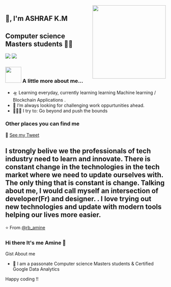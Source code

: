 <img align='right' src="https://media.giphy.com/media/M9gbBd9nbDrOTu1Mqx/giphy.gif" width="230">

## 🙏, I'm ASHRAF K.M 
## Computer science Masters students 👨‍💻

[![](https://img.shields.io/badge/LinkedIn-ashrafkm-blue)](https://www.linkedin.com/in/aminerb/)
[![](https://img.shields.io/badge/Gmail-ashrafkm010%40gmail.com-red)](mailto:mohamedamine.elrharroubi@etu.uae.ac.ma)


### <img src="https://media.giphy.com/media/VgCDAzcKvsR6OM0uWg/giphy.gif" width="50"> A little more about me...  

- 🛸 Learning everyday, currently learning learning Machine learning / Blockchain Applications .
- 🌋 I’m always looking for challenging work oppurtunities ahead.
- 🧗🏾‍♀️ I try to: Go beyond and push the bounds

### Other places you can find me 

🐣 [See my Tweet](https://twitter.com/rb_amine)


###

I strongly belive we the professionals of tech industry need to learn and innovate. There is constant change in the technologies in the tech market where we need to update ourselves with. The only thing that is constant is change. Talking about me, I would call myself an intersection of developer(Fr) and designer. . I love trying out new technologies and update with modern tools helping our lives more easier.
---
⭐️ From [@rb_amine](https://github.com/NOTamineRB)









### Hi there It's me Amine 👋



Gist About me

- 👀 I am a passonate Computer science Masters students & Certified Google Data Analytics


Happy coding !!


